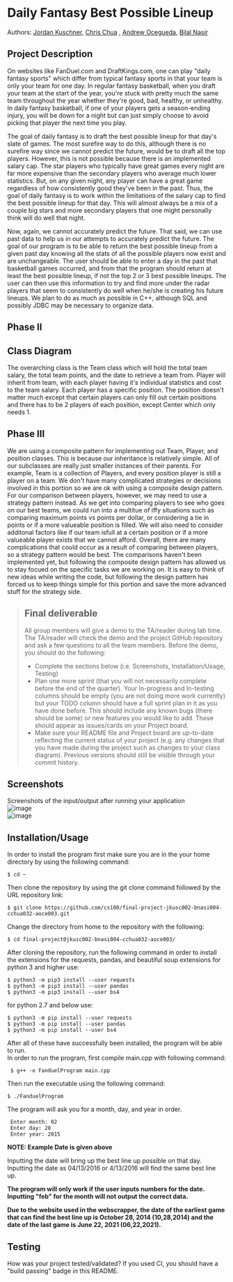 
# Daily Fantasy Best Possible Lineup
 > 
 
  Authors: [Jordan Kuschner](https://github.com/marinersjk00),  [Chris Chua](https://github.com/cchua00) , [Andrew Ocegueda](https://github.com/xTh3Unkn0wnx), [Bilal Nasir](https://github.com/noshotbigjuicersbilal151)
 

 



## Project Description


On websites like FanDuel.com and DraftKings.com, one can play "daily fantasy sports" which differ from typical fantasy sports in that your team is only your team for one day. In regular fantasy basketball, when you draft your team at the start of the year, you're stuck with pretty much the same team throughout the year whether they're good, bad, healthy, or unhealthy. In daily fantasy basketball, if one of your players gets a season-ending injury, you will be down for a night but can just simply choose to avoid picking that player the next time you play.

The goal of daily fantasy is to draft the best possible lineup for that day's slate of games. The most surefire way to do this, although there is no surefire way since we cannot predict the future, would be to draft all the top players. However, this is not possible because there is an implemented salary cap. The star players who typically have great games every night are far more expensive than the secondary players who average much lower statistics. But, on any given night, any player can have a great game regardless of how consistently good they've been in the past. Thus, the goal of daily fantasy is to work within the limitations of the salary cap to find the best possible lineup for that day. This will almost always be a mix of a couple big stars and more secondary players that one might personally think will do well that night.

Now, again, we cannot accurately predict the future. That said, we can use past data to help us in our attempts to accurately predict the future. The goal of our program is to be able to return the best possible lineup from a given past day knowing all the stats of all the possible players now exist and are unchangeable. The user should be able to enter a day in the past that basketball games occurred, and from that the program should return at least the best possible lineup, if not the top 2 or 3 best possible lineups. The user can then use this information to try and find more under the radar players that seem to consistently do well when he/she is creating his future lineups. We plan to do as much as possible in C++, although SQL and possibly JDBC may be necessary to organize data.

  ## Phase II

## Class Diagram
 The overarching class is the Team class which will hold the total team salary, the total team points, and the date to retrieve a team from. Player will inherit from team, with each player having it's individual statistics and cost to the team salary. Each player has a specific position. The position doesn't matter much except that certain players can only fill out certain positions and there has to be 2 players of each position, except Center which only needs 1.
 
 ## Phase III

We are using a composite pattern for implementing out Team, Player, and position classes. This is because our inheritance is relatively simple. All of our subclasses are really just smaller instances of their parents. For example, Team is a collection of Players, and every position player is still a player on a team. We don't have many complicated strategies or decisions involved in this portion so we are ok with using a composite design pattern. For our comparison between players, however, we may need to use a strategy pattern instead. As we get into comparing players to see who goes on our best teams, we could run into a multitue of iffy situations such as comparing maximum points vs points per dollar, or considering a tie in points or if a more valueable position is filled. We will also need to consider additonal factors like if our team isfull at a certain position or if a more valueable player exists that we cannot afford. Overall, there are many complications that could occur as a result of comparing between players, so a strategy pattern would be best. The comparisons haven't been implemented yet, but following the composite design pattern has allowed us to stay focued on the specific tasks we are working on. It is easy to think of new ideas while writing the code, but following the design pattern has forced us to keep things simple for this portion and save the more advanced stuff for the strategy side.

 
 > ## Final deliverable
 > All group members will give a demo to the TA/reader during lab time. The TA/reader will check the demo and the project GitHub repository and ask a few questions to all the team members. 
 > Before the demo, you should do the following:
 > * Complete the sections below (i.e. Screenshots, Installation/Usage, Testing)
 > * Plan one more sprint (that you will not necessarily complete before the end of the quarter). Your In-progress and In-testing columns should be empty (you are not doing more work currently) but your TODO column should have a full sprint plan in it as you have done before. This should include any known bugs (there should be some) or new features you would like to add. These should appear as issues/cards on your Project board.
 > * Make sure your README file and Project board are up-to-date reflecting the current status of your project (e.g. any changes that you have made during the project such as changes to your class diagram). Previous versions should still be visible through your commit history. 
 
 ## Screenshots
 Screenshots of the input/output after running your application  
 ![image](https://user-images.githubusercontent.com/97256479/157591012-844958c9-448f-4b47-9565-21c456831cdf.png)  
 ![image](https://user-images.githubusercontent.com/97256479/157591040-80d04981-d332-4022-b2cc-bf026e1c6784.png)
 ## Installation/Usage 
 In order to install the program first make sure you are in the your home directory by using the following command:
   ```
   $ cd ~ 
   ```
   Then clone the repository by using the git clone command followed by the URL repository link:
   ```
   $ git clone https://github.com/cs100/final-project-jkusc002-bnasi004-cchua032-aoce003.git
   ```
   Change the directory from home to the repository with the following: 
   ``` 
   $ cd final-project0jkusc002-bnasi004-cchua032-aoce003/ 
   ```
   After cloning the repository, run the following command in order to install the extensions for the requests, pandas, and beautiful soup extensions for python 3 and higher use: 
   ```
   $ python3 -m pip3 install --user requests
   $ python3 -m pip3 install --user pandas
   $ python3 -m pip3 install --user bs4
   ```
   for python 2.7 and below use:
   ``` 
   $ python3 -m pip install --user requests
   $ python3 -m pip install --user pandas
   $ python3 -m pip install --user bs4
   ```
  After all of these have successfully been installed, the program will be able to run.   
  In order to run the program, first compile main.cpp with following command:   
  ```
   $ g++ -o FanduelProgram main.cpp 
   ```
    
  Then run the executable using the following command: 
   ``` 
   $ ./FanduelProgram
   ```
   The program will ask you for a month, day, and year in order.
  ```  
   Enter month: 02
   Enter day: 28 
   Enter year: 2015 
  ``` 
  **NOTE: Example Date is given above**
  
  Inputting the date will bring up the best line up possible on that day.  
  Inputting the date as 04/13/2016 or 4/13/2016 will find the same best line up.  
  
  **The program will only work if the user inputs numbers for the date.**   
  **Inputting "feb" for the month will not output the correct data.**  
  
  __Due to the website used in the webscrapper, the date of the earliest game that can find the best line up is October 28, 2014 (10,28,2014) and the date of the last game is     June 22, 2021 (06,22,2021).__
 
  ## Testing
  How was your project tested/validated? If you used CI, you should have a "build passing" badge in this README.
 
